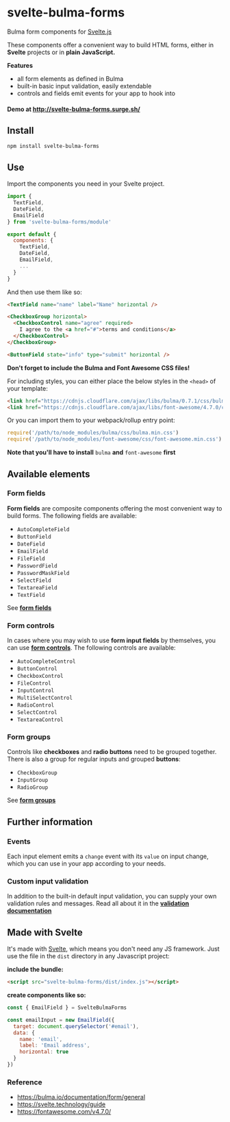 # svelte-bulma-forms
Bulma form components for [Svelte.js](https://svelte.technology/)

These components offer a convenient way to build HTML forms, either in **Svelte** projects or in **plain JavaScript.**

**Features**

* all form elements as defined in Bulma
* built-in basic input validation, easily extendable
* controls and fields emit events for your app to hook into

#### Demo at http://svelte-bulma-forms.surge.sh/


## Install

`npm install svelte-bulma-forms`

## Use

Import the components you need in your Svelte project.

````javascript
import {
  TextField,
  DateField,
  EmailField
} from 'svelte-bulma-forms/module'

export default {
  components: {
    TextField,
    DateField,
    EmailField,
	...
  }
}
````
And then use them like so:

````html
<TextField name="name" label="Name" horizontal />

<CheckboxGroup horizontal>
  <CheckboxControl name="agree" required>
    I agree to the <a href="#">terms and conditions</a>
  </CheckboxControl>
</CheckboxGroup>

<ButtonField state="info" type="submit" horizontal />
````
**Don't forget to include the Bulma and Font Awesome CSS files!**

For including styles, you can either place the below styles in the `<head>` of your template:

````html
<link href="https://cdnjs.cloudflare.com/ajax/libs/bulma/0.7.1/css/bulma.min.css" rel="stylesheet">
<link href="https://cdnjs.cloudflare.com/ajax/libs/font-awesome/4.7.0/css/font-awesome.min.css" rel="stylesheet">
````

Or you can import them to your webpack/rollup entry point:

````javascript
require('/path/to/node_modules/bulma/css/bulma.min.css')
require('/path/to/node_modules/font-awesome/css/font-awesome.min.css')
````

**Note that you'll have to install** `bulma` **and** `font-awesome` **first**

## Available elements

### Form fields

**Form fields** are composite components offering the most convenient way to build forms. The following fields are available:

- `AutoCompleteField`
- `ButtonField`
- `DateField`
- `EmailField`
- `FileField`
- `PasswordField`
- `PasswordMaskField`
- `SelectField`
- `TextareaField`
- `TextField`

See [**form fields**](https://github.com/elcobvg/svelte-bulma-forms/tree/master/src/fields)

### Form controls

In cases where you may wish to use **form input fields** by themselves, you can use [**form controls**](https://github.com/elcobvg/svelte-bulma-forms/tree/master/src/controls). The following controls are available:

- `AutoCompleteControl`
- `ButtonControl`
- `CheckboxControl`
- `FileControl`
- `InputControl`
- `MultiSelectControl`
- `RadioControl`
- `SelectControl`
- `TextareaControl`

### Form groups

Controls like **checkboxes** and **radio buttons** need to be grouped together. There is also a group for regular inputs and grouped **buttons**:

- `CheckboxGroup`
- `InputGroup`
- `RadioGroup`

See [**form groups**](https://github.com/elcobvg/svelte-bulma-forms/tree/master/src/groups)

## Further information

### Events
Each input element emits a `change` event with its `value` on input change, which you can use in your app according to your needs.

### Custom input validation
In addition to the built-in default input validation, you can supply your own validation rules and messages. Read all about it in the [**validation documentation**](https://github.com/elcobvg/svelte-bulma-forms/tree/master/src/validation)


## Made with Svelte
It's made with [Svelte](https://svelte.technology/), which means you don't need any JS framework. Just use the file in the `dist` directory in any Javascript project:

**include the bundle:** 

````html
<script src="svelte-bulma-forms/dist/index.js"></script>
````
**create components like so:**

````javascript
const { EmailField } = SvelteBulmaForms

const emailInput = new EmailField({
  target: document.querySelector('#email'),
  data: { 
    name: 'email',
    label: 'Email address',
    horizontal: true
  }
})
````

### Reference

- https://bulma.io/documentation/form/general
- https://svelte.technology/guide
- https://fontawesome.com/v4.7.0/
